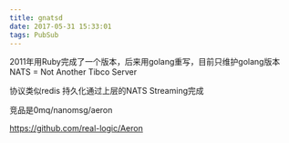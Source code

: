 ```yaml
---
title: gnatsd
date: 2017-05-31 15:33:01
tags: PubSub
---
```


2011年用Ruby完成了一个版本，后来用golang重写，目前只维护golang版本
NATS = Not Another Tibco Server

协议类似redis
持久化通过上层的NATS Streaming完成

竞品是0mq/nanomsg/aeron

https://github.com/real-logic/Aeron
